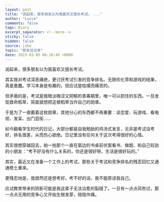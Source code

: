 ```yaml
---
layout: post
title: "说起来，很多朋友以为我喜欢又擅长考试。 ..."
author: "Lucca"
comments: false
tags: Diary
excerpt_separator: <!--more-->
sticky: false
hidden: false
source: jike
topic: "即友日记本"
date: 2023-03-05 06:10:49 +0800
---
```


说起来，很多朋友以为我喜欢又擅长考试。

<!--more-->



其实我对考试深恶痛绝，更讨厌考试引发的竞争排名。无限优化零和游戏的结果，真是愚蠢。学习本身是有趣的，但应试是枯燥而痛苦的。

但矛盾的是，考试是我暗淡晦涩又阴郁的青春期里，唯一可以抓住的东西。一旦发现救命稻草，简直就想把这根稻草当作自己的勋章。

于是为了一直戴着这枚勋章，其他分心的东西都不再重要：谈恋爱、玩游戏、看电视、发呆、出门逛街......

如今翻看学生时代的日记，大部分都是自我勉励的鸡汤式发言，无非是考试没考好，排名很差，从而伤心欲绝。日记里没有任何关于这次考得很好的心情。

其实很想穿越回去，拍一拍那个一直在窗边的书桌前伏案看书、做题、和自己较劲的小朋友：“考不好没有什么关系的，你还是很好呀，生活是很好玩的。”

其实，最近又在准备一个工作上的考试，那些关于考试和竞争排名的残忍回忆又通通卷土重来。

更残忍地是，我居然还是想考好。考不好的话，我不能原谅我自己。

应试教育带来的阴影可能是我这辈子无法治愈的裂缝了。一旦有一点点风吹过，那一点点无用的竞争心又开始生根发芽，隐隐作痛。
